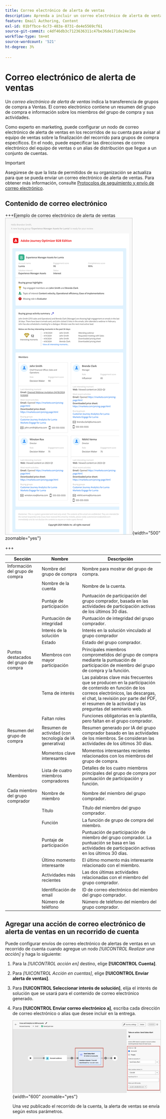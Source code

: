 ```yaml
---
title: Correo electrónico de alerta de ventas
description: Aprenda a incluir un correo electrónico de alerta de ventas automatizado en los recorridos de la cuenta.
feature: Email Authoring, Content
exl-id: 01bffbce-6c73-483a-8731-de4e5569cf61
source-git-commit: c4df46db3c7123636311c47be36de171de24e1be
workflow-type: tm+mt
source-wordcount: '521'
ht-degree: 3%

---
```


# Correo electrónico de alerta de ventas

Un _correo electrónico de alerta de ventas_ indica la transferencia de grupos de compra a Ventas. El correo electrónico contiene un resumen del grupo de compra e información sobre los miembros del grupo de compra y sus actividades.

Como experto en marketing, puede configurar un nodo de correo electrónico de alerta de ventas en los recorridos de su cuenta para avisar al equipo de ventas sobre la finalización del recorrido para grupos de compra específicos. En el nodo, puede especificar las direcciones de correo electrónico del equipo de ventas o un alias de distribución que llegue a un conjunto de cuentas.

>[!IMPORTANT]
>
>Asegúrese de que la lista de permitidos de su organización se actualiza para que se pueda enviar un correo electrónico de alerta de ventas. Para obtener más información, consulte [Protocolos de seguimiento y envío de correo electrónico](../start/email-protocols.md).

## Contenido de correo electrónico

+++Ejemplo de correo electrónico de alerta de ventas
![Ejemplo de un correo electrónico de alerta de ventas con la plantilla predeterminada](./assets/sales-alert-email-example.png){width="500" zoomable="yes"}

+++

| Sección | Nombre | Descripción |
| - | ---- | ----------- |
| Información del grupo de compra | Nombre del grupo de compra | Nombre para mostrar del grupo de compra. |
|   | Nombre de la cuenta | Nombre de la cuenta. |
|   | Puntaje de participación | Puntuación de participación del grupo comprador, basada en las actividades de participación activas de los últimos 30 días. |
|   | Puntuación de integridad | Puntuación de integridad del grupo comprador. |
|   | Interés de la solución | Interés en la solución vinculado al grupo comprador |
|   | Estado | Estado del grupo comprador. |
| Puntos destacados del grupo de compra | Miembros con mayor participación | Principales miembros comprometidos del grupo de compra mediante la puntuación de participación de miembro del grupo de compra y la función. |
|   | Tema de interés | Las palabras clave más frecuentes que se producen en la participación de contenido en función de los correos electrónicos, las descargas, el chat, la revisión por parte del PDF, el resumen de la actividad y las preguntas del seminario web. |
|   | Faltan roles | Funciones obligatorias en la plantilla, pero faltan en el grupo comprador. |
| Resumen del grupo de compra | Resumen de actividad (con tecnología de IA generativa) | Resumen generado por IA del grupo comprador basado en las actividades de los miembros. Se consideran las actividades de los últimos 30 días. |
|   | Momentos clave interesantes | Momentos interesantes recientes relacionados con los miembros del grupo de compra. |
| Miembros | Lista de cuatro miembros compradores | Detalles de los cuatro miembros principales del grupo de compra por puntuación de participación y función. |
| Cada miembro del grupo comprador | Nombre de miembro | Nombre del miembro del grupo comprador. |
|   | Título | Título del miembro del grupo comprador. |
|   | Función | La función de grupo de compra del miembro. |
|   | Puntaje de participación | Puntuación de participación de miembro del grupo comprador. La puntuación se basa en las actividades de participación activas en los últimos 30 días. |
|   | Último momento interesante | El último momento más interesante relacionado con el miembro. |
|   | Actividades más recientes | Las dos últimas actividades relacionadas con el miembro del grupo comprador. |
|   | Identificación de email | ID de correo electrónico del miembro del grupo comprador. |
|   | Número de teléfono | Número de teléfono del miembro del grupo comprador. |

## Agregar una acción de correo electrónico de alerta de ventas en un recorrido de cuenta

Puede configurar envíos de correo electrónico de alertas de ventas en un recorrido de cuenta cuando agregue un nodo _[!UICONTROL Realizar una acción]_ y haga lo siguiente:

1. Para la _[!UICONTROL acción en]_ destino, elige **[!UICONTROL Cuenta]**.

1. Para _[!UICONTROL Acción en cuentas]_, elige **[!UICONTROL Enviar alerta de ventas]**.

1. Para **[!UICONTROL Seleccionar interés de solución]**, elija el interés de solución que se usará para el contenido de correo electrónico generado.

1. Para **[!UICONTROL Enviar correo electrónico a]**, escriba cada dirección de correo electrónico o alias que desee incluir en la entrega.

   ![Crear nuevo cuadro de diálogo de correo electrónico](assets/sales-alert-email-journey-node.png){width="600" zoomable="yes"}

   Una vez publicado el recorrido de la cuenta, la alerta de ventas se envía según estos parámetros.
